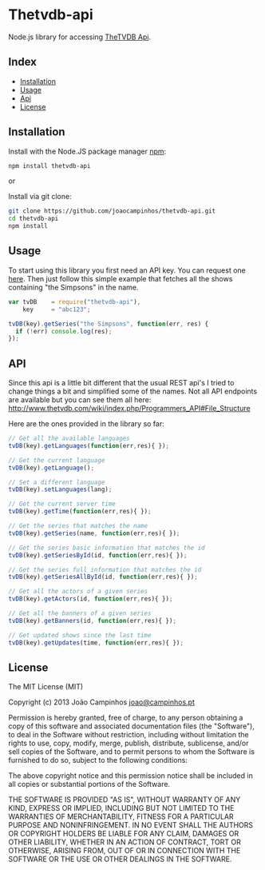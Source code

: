
# Thetvdb-api

Node.js library for accessing [TheTVDB Api](http://www.thetvdb.com/wiki/index.php/Programmers_API).



## Index

* [Installation](#installation)
* [Usage](#usage)
* [Api](#api)
* [License](#license)



## Installation

Install with the Node.JS package manager [npm](http://npmjs.org/):

```bash
npm install thetvdb-api
```

or

Install via git clone:

```bash
git clone https://github.com/joaocampinhos/thetvdb-api.git
cd thetvdb-api
npm install
```



## Usage

To start using this library you first need an API key. You can request one [here](http://thetvdb.com/?tab=apiregister).
Then just follow this simple example that fetches all the shows containing "the Simpsons" in the name.

```js
var tvDB    = require("thetvdb-api"),
    key     = "abc123";

tvDB(key).getSeries("the Simpsons", function(err, res) {
  if (!err) console.log(res);
});
```



## API

Since this api is a little bit different that the usual REST api's I tried to change things a bit and simplified some of the names.
Not all API endpoints are available but you can see them all here:
<http://www.thetvdb.com/wiki/index.php/Programmers_API#File_Structure>

Here are the ones provided in the library so far:

```js
// Get all the available languages
tvDB(key).getLanguages(function(err,res){ });

// Get the current language
tvDB(key).getLanguage();

// Set a different language
tvDB(key).setLanguages(lang);

// Get the current server time
tvDB(key).getTime(function(err,res){ });

// Get the series that matches the name
tvDB(key).getSeries(name, function(err,res){ });

// Get the series basic information that matches the id
tvDB(key).getSeriesById(id, function(err,res){ });

// Get the series full information that matches the id
tvDB(key).getSeriesAllById(id, function(err,res){ });

// Get all the actors of a given series
tvDB(key).getActors(id, function(err,res){ });

// Get all the banners of a given series
tvDB(key).getBanners(id, function(err,res){ });

// Get updated shows since the last time
tvDB(key).getUpdates(time, function(err,res){ });
```



## License

The MIT License (MIT)

Copyright (c) 2013 João Campinhos <joao@campinhos.pt>

Permission is hereby granted, free of charge, to any person obtaining a copy
of this software and associated documentation files (the "Software"), to deal
in the Software without restriction, including without limitation the rights
to use, copy, modify, merge, publish, distribute, sublicense, and/or sell
copies of the Software, and to permit persons to whom the Software is
furnished to do so, subject to the following conditions:

The above copyright notice and this permission notice shall be included in
all copies or substantial portions of the Software.

THE SOFTWARE IS PROVIDED "AS IS", WITHOUT WARRANTY OF ANY KIND, EXPRESS OR
IMPLIED, INCLUDING BUT NOT LIMITED TO THE WARRANTIES OF MERCHANTABILITY,
FITNESS FOR A PARTICULAR PURPOSE AND NONINFRINGEMENT. IN NO EVENT SHALL THE
AUTHORS OR COPYRIGHT HOLDERS BE LIABLE FOR ANY CLAIM, DAMAGES OR OTHER
LIABILITY, WHETHER IN AN ACTION OF CONTRACT, TORT OR OTHERWISE, ARISING FROM,
OUT OF OR IN CONNECTION WITH THE SOFTWARE OR THE USE OR OTHER DEALINGS IN
THE SOFTWARE.
